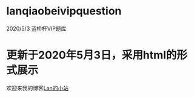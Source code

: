 # lanqiaobeivipquestion
2020/5/3 蓝桥杯VIP题库
# 更新于2020年5月3日，采用html的形式展示
欢迎来我的博客[Lan的小站](https://www.lanol.cn)
